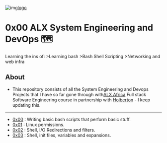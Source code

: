![img](https://assets.imaginablefutures.com/media/images/ALX_Logo.max-200x150.png)[logo](https://www.google.com/url?sa=i&url=https%3A%2F%2Fwww.alxafrica.com%2F&psig=AOvVaw3b_A57w9BEI-eqZXyh4RT5&ust=1676487647599000&source=images&cd=vfe&ved=0CBAQjRxqFwoTCMCh8arZlf0CFQAAAAAdAAAAABAh)

# 0x00 ALX System Engineering and DevOps 🗺️
Learning the ins of:
	>Learning bash
	>Bash Shell Scripting 
	>Networking and web infra

## About

- This repository consists of all the System Engineering and Devops Projects that I have so far gone through with[ALX Africa](https://www.alxafrica.com/) Full stack Software Engineering course in partnership with [Holberton](https://www.holbertonschool.com/) - I keep updating this.
---

- [0x00](./0x00-shell_basics) : Writing basic bash scripts that perform basic stuff.
- [0x01](./0x01-shell_permissions) : Linux permissions.
- [0x02](./0x02-shell_redirections) : Shell, I/O Redirections and filters.
- [0x03](./0x03-shell_variables_expansions) : Shell, init files, variables and expansions.
